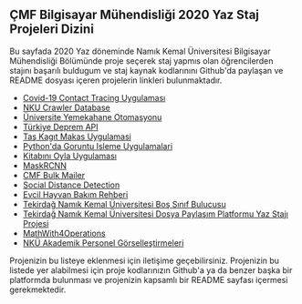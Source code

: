 ## ÇMF Bilgisayar Mühendisliği 2020 Yaz Staj Projeleri Dizini

Bu sayfada 2020 Yaz döneminde Namık Kemal Üniversitesi Bilgisayar Mühendisliği Bölümünde proje seçerek staj yapmıs olan öğrencilerden stajını başarılı buldugum ve staj kaynak kodlarınını Github'da paylaşan ve README dosyası içeren projelerin linkleri bulunmaktadır.

- [Covid-19 Contact Tracing Uygulaması](https://github.com/ertgrulll/CovidTakip)
- [NKU Crawler Database](https://github.com/olucvolkan/nkucrawler)
- [Üniversite Yemekahane Otomasyonu](https://github.com/hakan2259/university_refectory)
- [Türkiye Deprem API](https://github.com/berkekurnaz/Turkiye-Deprem-Api)
- [Taş Kagıt Makas Uygulamasi](https://github.com/yagmurkahya/Rock-Paper-ScissorsUnityGame)
- [Python'da Goruntu Isleme Uygulamalari](https://github.com/ugurilgin/Python-Goruntu-Isleme)
- [Kitabını Oyla Uygulaması](https://github.com/byzkd/book-app)
- [MaskRCNN](https://github.com/helinozgur/MaskRCNN)
- [CMF Bulk Mailer](https://github.com/dracorlll/cmf-bulk-mailer)
- [Social Distance Detection](https://github.com/muhammedakyuzlu/social-distance-detection)
- [Evcil Hayvan Bakım Rehberi](https://github.com/Cortifax/EvcilHBR)
- [Tekirdağ Namık Kemal Üniversitesi Boş Sınıf Bulucusu](https://github.com/turkoglu98/TNKUBSB)
- [Tekirdağ Namık Kemal Üniversitesi Dosya Paylaşım Platformu Yaz Stajı Projesi](https://github.com/turkoglu98/TNKUDPP)
- [MathWith4Operations](https://github.com/bariskardas/mathWith4Operation)
- [NKÜ Akademik Personel Görselleştirmeleri](https://github.com/BirolAYDIN/dockerhub_python)

Projenizin bu listeye eklenmesi için iletişime geçebilirsiniz. Projenizin bu listede yer alabilmesi için proje kodlarınızın Github'a ya da benzer başka bir platformda bulunması ve projenizin kapsamlı bir README sayfası içermesi gerekmektedir. 
